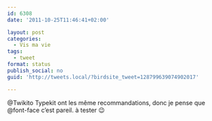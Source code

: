 ```yaml
---
id: 6308
date: '2011-10-25T11:46:41+02:00'

layout: post
categories:
  - Vis ma vie
tags:
  - tweet
format: status
publish_social: no
guid: 'http://tweets.local/?birdsite_tweet=128799639074902017'

---
```


@Twikito Typekit ont les même recommandations, donc je pense que @font-face c’est pareil. à tester 😉